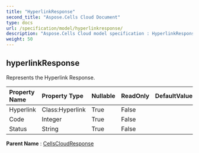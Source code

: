 ```yaml
---
title: "HyperlinkResponse"
second_title: "Aspose.Cells Cloud Document"
type: docs
url: /specification/model/hyperlinkresponse/
description: "Aspose.Cells Cloud model specification : HyperlinkResponse. Effortlessly handle Excel and other spreadsheet documents with features like opening, generating, editing, splitting, merging, comparing, and converting."
weight: 50
---
```


## **hyperlinkResponse**

Represents the Hyperlink Response. 

| Property Name | Property Type | Nullable |  ReadOnly | DefaultValue | Description | 
| :- | :- | :- |:- |  :- | :- |
| Hyperlink | Class:Hyperlink | True |  False |  |  |  
| Code | Integer | True |  False |  |  |  
| Status | String | True |  False |  |  |  

**Parent Name** : [CellsCloudResponse](cellscloudresponse)

